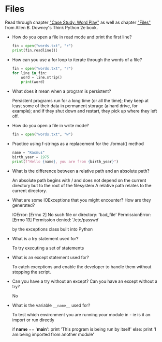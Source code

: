 # Files

Read through chapter ["Case Study: Word Play"](http://greenteapress.com/thinkpython2/html/thinkpython2010.html) as well as chapter ["Files"](http://greenteapress.com/thinkpython2/html/thinkpython2015.html) from
Allen B. Downey's Think Python 2e book.

- How do you open a file in read mode and print the first line?

    ```py
    fin = open("words.txt", "r")
    print(fin.readline())
    ```

- How can you use a for loop to iterate through the words of a file?

    ```py
    fin = open("words.txt", "r")
    for line in fin:
        word = line.strip()
        print(word)
    ```

- What does it mean when a program is persistent?

    Persistent programs run for a long time (or all the time); they keep at least some of their data in permanent storage (a hard drive, for example); and if they shut down and restart, they pick up where they left off.

- How do you open a file in write mode?

    ```py
    fin = open("words.txt", "w")
    ```

- Practice using f-strings as a replacement for the .format() method

    ```py
    name = "Rasmus"
    birth_year = 1975
    print(f"Hello {name}, you are from {birth_year}")
    ```

- What is the difference between a relative path and an absolute path?

    An absolute path begins with / and does not depend on the current directory but to the root of the filesystem
    A relative path relates to the current directory.


- What are some IOExceptions that you might encounter? How are they generated?

    IOError: [Errno 2] No such file or directory: 'bad_file'
    PermissionError: [Errno 13] Permission denied: '/etc/passwd'

    by the exceptions class built into Python

- What is a try statement used for?

    To try executing a set of statements

- What is an except statement used for?

    To catch exceptions and enable the developer to handle them without stopping the script.

- Can you have a try without an except? Can you have an except without a try?

    No

- What is the variable `__name__` used for?

    To test which environment you are running your module in - ie is it an import or run directly

    if __name__ == '__main__':
        print 'This program is being run by itself'
    else:
        print 'I am being imported from another module'

